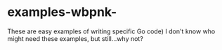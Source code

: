 # examples-wbpnk-
These are easy examples of writing specific Go code)
I don't know who might need these examples, but still...why not?
